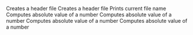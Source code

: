 Creates a header file
Creates a header file
Prints current file name
Computes absolute value of a number
Computes absolute value of a number
Computes absolute value of a number
Computes absolute value of a number
